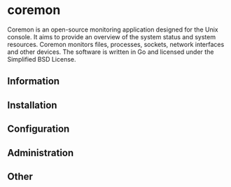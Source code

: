 # coremon

Coremon is an open-source monitoring application designed for the Unix console. It aims to provide an overview of the system status and system resources. Coremon monitors files, processes, sockets, network interfaces and other devices. The software is written in Go and licensed under the Simplified BSD License.

## Information

## Installation

## Configuration

## Administration

## Other
